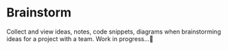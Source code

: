 # Brainstorm
Collect and view ideas, notes, code snippets, diagrams when brainstorming ideas for a project with a team.
Work in progress...🔧

